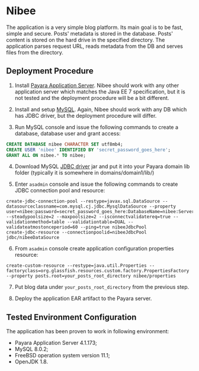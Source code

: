 # Nibee

The application is a very simple blog platform. Its main goal is to be
fast, simple and secure.  Posts' metadata is stored in the database. Posts'
content is stored on the hard drive in the specified directory.  The
application parses request URL, reads metadata from the DB and serves files
from the directory.

## Deployment Procedure

1. Install [Payara Application Server](https://payara.fish/). Nibee should
work with any other application server which matches the Java EE 7
specification, but it is not tested and the deployment procedure will be a
bit different.

2. Install and setup [MySQL](https://dev.mysql.com/). Again, Nibee should work with
any DB which has JDBC driver, but the deployment procedure will differ.

3. Run MySQL console and issue the following commands to create a database, 
database user and grant access: 
```SQL
CREATE DATABASE nibee CHARACTER SET utf8mb4;
CREATE USER 'nibee' IDENTIFIED BY 'secret_password_goes_here';
GRANT ALL ON nibee.* TO nibee;
```

4. Download MySQL [JDBC driver](http://dev.mysql.com/downloads/connector/j/) jar and 
put it into your Payara domain lib folder (typically it is somewhere in domains/domain1/lib/)

5. Enter `asadmin` console and issue the following commands to create JDBC
connection pool and resource:
```
create-jdbc-connection-pool --restype=javax.sql.DataSource --datasourceclassname=com.mysql.cj.jdbc.MysqlDataSource --property user=nibee:password=secret_password_goes_here:DatabaseName=nibee:ServerName=localhost:port=3306:useLegacyDatetimeCode=false --steadypoolsize=2 --maxpoolsize=2 --isconnectvalidatereq=true --validationmethod=table --validationtable=DUAL --validateatmostonceperiod=60 --ping=true nibeeJdbcPool
create-jdbc-resource --connectionpoolid=nibeeJdbcPool jdbc/nibeeDataSource
```

6. From `asadmin` console create application configuration properties resource:
```
create-custom-resource --restype=java.util.Properties --factoryclass=org.glassfish.resources.custom.factory.PropertiesFactory --property posts.root=your_posts_root_directory nibee/properties
```

7. Put blog data under `your_posts_root_directory` from the previous step.

8. Deploy the application EAR artifact to the Payara server.

## Tested Environment Configuration

The application has been proven to work in following environment:

* Payara Application Server 4.1.173;
* MySQL 8.0.2;
* FreeBSD operation system version 11.1;
* OpenJDK 1.8.


